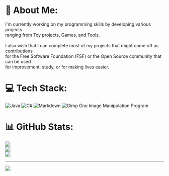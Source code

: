 # 💫 About Me:
I'm currently working on my programming skills by developing various projects<br>ranging from Toy projects, Games, and Tools.<br><br>I also wish that I can complete most of my projects that might come off as contributions<br>for the Free Software Foundation (FSF) or the Open Source community that can be used<br>for improvement, study, or for making lives easier.


# 💻 Tech Stack:
![Java](https://img.shields.io/badge/java-%23ED8B00.svg?style=plastic&logo=java&logoColor=white) ![C#](https://img.shields.io/badge/c%23-%23239120.svg?style=plastic&logo=c-sharp&logoColor=white) ![Markdown](https://img.shields.io/badge/markdown-%23000000.svg?style=plastic&logo=markdown&logoColor=white) ![Gimp Gnu Image Manipulation Program](https://img.shields.io/badge/Gimp-657D8B?style=plastic&logo=gimp&logoColor=FFFFFF)
# 📊 GitHub Stats:
![](https://github-readme-stats.vercel.app/api?username=Lurky-phish-2085&theme=city_light&hide_border=false&include_all_commits=true&count_private=true)<br/>
![](https://github-readme-streak-stats.herokuapp.com/?user=Lurky-phish-2085&theme=city_light&hide_border=false)<br/>
![](https://github-readme-stats.vercel.app/api/top-langs/?username=Lurky-phish-2085&theme=city_light&hide_border=false&include_all_commits=true&count_private=true&layout=compact)

---
[![](https://visitcount.itsvg.in/api?id=Lurky-phish-2085&icon=0&color=7)](https://visitcount.itsvg.in)

<!-- Proudly created with GPRM ( https://gprm.itsvg.in ) -->
